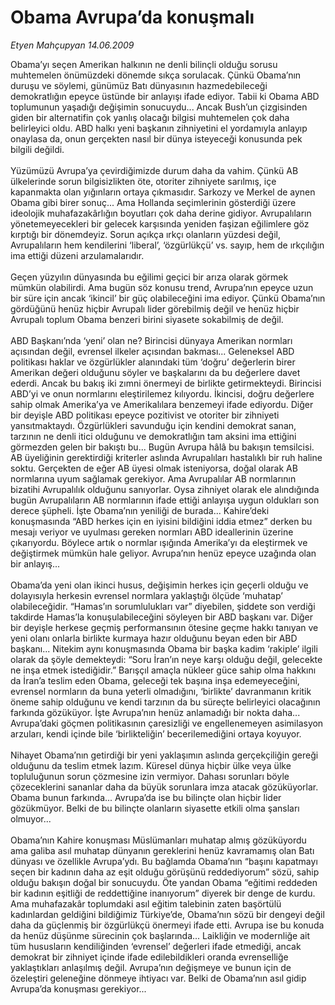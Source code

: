 # Obama Avrupa’da konuşmalı

*Etyen Mahçupyan 14.06.2009*

<div class="taraf_structure_2col_1zq">
<div class="margen_n">



 <p>Obama’yı seçen Amerikan halkının ne denli bilinçli olduğu sorusu muhtemelen önümüzdeki dönemde sıkça sorulacak. Çünkü Obama’nın duruşu ve söylemi, günümüz Batı dünyasının hazmedebileceği demokratlığın epeyce üstünde bir anlayışı ifade ediyor. Tabii ki Obama ABD toplumunun yaşadığı değişimin sonucuydu... Ancak Bush’un çizgisinden giden bir alternatifin çok yanlış olacağı bilgisi muhtemelen çok daha belirleyici oldu. ABD halkı yeni başkanın zihniyetini el yordamıyla anlayıp onaylasa da, onun gerçekten nasıl bir dünya isteyeceği konusunda pek bilgili değildi. <br/><br/>Yüzümüzü Avrupa’ya çevirdiğimizde durum daha da vahim. Çünkü AB ülkelerinde sorun bilgisizlikten öte, otoriter zihniyete sarılmış, içe kapanmakta olan yığınların ortaya çıkmasıdır. Sarkozy ve Merkel de aynen Obama gibi birer sonuç... Ama Hollanda seçimlerinin gösterdiği üzere ideolojik muhafazakârlığın boyutları çok daha derine gidiyor. Avrupalıların yönetemeyecekleri bir gelecek karşısında yeniden faşizan eğilimlere göz kırptığı bir dönemdeyiz. Sorun açıkça ırkçı olanların yüzdesi değil, Avrupalıların hem kendilerini ‘liberal’, ‘özgürlükçü’ vs. sayıp, hem de ırkçılığın ima ettiği düzeni arzulamalarıdır. <br/><br/>Geçen yüzyılın dünyasında bu eğilimi geçici bir arıza olarak görmek mümkün olabilirdi. Ama bugün söz konusu trend, Avrupa’nın epeyce uzun bir süre için ancak ‘ikincil’ bir güç olabileceğini ima ediyor. Çünkü Obama’nın gördüğünü henüz hiçbir Avrupalı lider görebilmiş değil ve henüz hiçbir Avrupalı toplum Obama benzeri birini siyasete sokabilmiş de değil. <br/><br/>ABD Başkanı’nda ‘yeni’ olan ne? Birincisi dünyaya Amerikan normları açısından değil, evrensel ilkeler açısından bakması... Geleneksel ABD politikası haklar ve özgürlükler alanındaki tüm ‘doğru’ değerlerin birer Amerikan değeri olduğunu söyler ve başkalarını da bu değerlere davet ederdi. Ancak bu bakış iki zımni önermeyi de birlikte getirmekteydi. Birincisi ABD’yi ve onun normlarını eleştirilemez kılıyordu. İkincisi, doğru değerlere sahip olmak Amerika’ya ve Amerikalılara benzemeyi ifade ediyordu. Diğer bir deyişle ABD politikası epeyce pozitivist ve otoriter bir zihniyeti yansıtmaktaydı. Özgürlükleri savunduğu için kendini demokrat sanan, tarzının ne denli itici olduğunu ve demokratlığın tam aksini ima ettiğini görmezden gelen bir bakıştı bu... Bugün Avrupa hâlâ bu bakışın temsilcisi. AB üyeliğinin gerektirdiği kriterler aslında Avrupalıları hastalıklı bir ruh haline soktu. Gerçekten de eğer AB üyesi olmak isteniyorsa, doğal olarak AB normlarına uyum sağlamak gerekiyor. Ama Avrupalılar AB normlarının bizatihi Avrupalılık olduğunu sanıyorlar. Oysa zihniyet olarak ele alındığında bugün Avrupalıların AB normlarının ifade ettiği anlayışa uygun oldukları son derece şüpheli. İşte Obama’nın yeniliği de burada... Kahire’deki konuşmasında “ABD herkes için en iyisini bildiğini iddia etmez” derken bu mesajı veriyor ve uyulması gereken normları ABD ideallerinin üzerine çıkarıyordu. Böylece artık o normlar ışığında Amerika’yı da eleştirmek ve değiştirmek mümkün hale geliyor. Avrupa’nın henüz epeyce uzağında olan bir anlayış... <br/><br/>Obama’da yeni olan ikinci husus, değişimin herkes için geçerli olduğu ve dolayısıyla herkesin evrensel normlara yaklaştığı ölçüde ‘muhatap’ olabileceğidir. “Hamas’ın sorumlulukları var” diyebilen, şiddete son verdiği takdirde Hamas’la konuşulabileceğini söyleyen bir ABD başkanı var. Diğer bir deyişle herkese geçmiş performansının ötesine geçme hakkı tanıyan ve yeni olanı onlarla birlikte kurmaya hazır olduğunu beyan eden bir ABD başkanı... Nitekim aynı konuşmasında Obama bir başka kadim ‘rakiple’ ilgili olarak da şöyle demekteydi: “Soru İran’ın neye karşı olduğu değil, gelecekte ne inşa etmek istediğidir.” Barışçıl amaçla nükleer güce sahip olma hakkını da İran’a teslim eden Obama, geleceği tek başına inşa edemeyeceğini, evrensel normların da buna yeterli olmadığını, ‘birlikte’ davranmanın kritik öneme sahip olduğunu ve kendi tarzının da bu süreçte belirleyici olacağının farkında gözüküyor. İşte Avrupa’nın henüz anlamadığı bir nokta daha... Avrupa’daki göçmen politikasının çaresizliği ve engellenemeyen asimilasyon arzuları, kendi içinde bile ‘birlikteliğin’ becerilemediğini ortaya koyuyor. <br/><br/>Nihayet Obama’nın getirdiği bir yeni yaklaşımın aslında gerçekçiliğin gereği olduğunu da teslim etmek lazım. Küresel dünya hiçbir ülke veya ülke topluluğunun sorun çözmesine izin vermiyor. Dahası sorunları böyle çözeceklerini sananlar daha da büyük sorunlara imza atacak gözüküyorlar. Obama bunun farkında... Avrupa’da ise bu bilinçte olan hiçbir lider gözükmüyor. Belki de bu bilinçte olanların siyasette etkili olma şansları olmuyor... <br/><br/>Obama’nın Kahire konuşması Müslümanları muhatap almış gözüküyordu ama galiba asıl muhatap dünyanın gereklerini henüz kavramamış olan Batı dünyası ve özellikle Avrupa’ydı. Bu bağlamda Obama’nın “başını kapatmayı seçen bir kadının daha az eşit olduğu görüşünü reddediyorum” sözü, sahip olduğu bakışın doğal bir sonucuydu. Öte yandan Obama “eğitimi reddeden bir kadının eşitliği de reddettiğine inanıyorum” diyerek bir denge de kurdu. Ama muhafazakâr toplumdaki asıl eğitim talebinin zaten başörtülü kadınlardan geldiğini bildiğimiz Türkiye’de, Obama’nın sözü bir dengeyi değil daha da güçlenmiş bir özgürlükçü önermeyi ifade etti. Avrupa ise bu konuda da henüz düşünme sürecinin çok başlarında... Laikliğin ve modernliğe ait tüm hususların kendiliğinden ‘evrensel’ değerleri ifade etmediği, ancak demokrat bir zihniyet içinde ifade edilebildikleri oranda evrenselliğe yaklaştıkları anlaşılmış değil. Avrupa’nın değişmeye ve bunun için de özeleştiri geleneğine dönmeye ihtiyacı var. Belki de Obama’nın asıl gidip Avrupa’da konuşması gerekiyor...</p>
<br/>
<br/>
<br/>



<br/>


<div id="taraf_not">
</div>

</div>


</div>
